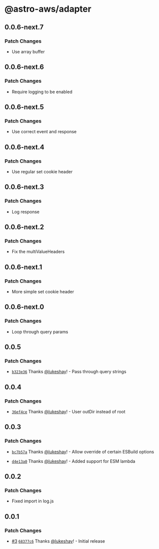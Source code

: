 # @astro-aws/adapter

## 0.0.6-next.7

### Patch Changes

- Use array buffer

## 0.0.6-next.6

### Patch Changes

- Require logging to be enabled

## 0.0.6-next.5

### Patch Changes

- Use correct event and response

## 0.0.6-next.4

### Patch Changes

- Use regular set cookie header

## 0.0.6-next.3

### Patch Changes

- Log response

## 0.0.6-next.2

### Patch Changes

- Fix the multiValueHeaders

## 0.0.6-next.1

### Patch Changes

- More simple set cookie header

## 0.0.6-next.0

### Patch Changes

- Loop through query params

## 0.0.5

### Patch Changes

- [`b323e36`](https://github.com/lukeshay/astro-aws/commit/b323e366601f101a45f84e1a3a41179b4e393655) Thanks [@lukeshay](https://github.com/lukeshay)! - Pass through query strings

## 0.0.4

### Patch Changes

- [`36ef4ce`](https://github.com/lukeshay/astro-aws/commit/36ef4ce54a834509c53f2ba5f768c66e974d21a4) Thanks [@lukeshay](https://github.com/lukeshay)! - User outDir instead of root

## 0.0.3

### Patch Changes

- [`bc7b57a`](https://github.com/lukeshay/astro-aws/commit/bc7b57a3539e638ecb43ebbfdeee877092db6b81) Thanks [@lukeshay](https://github.com/lukeshay)! - Allow override of certain ESBuild options

- [`d4e13a0`](https://github.com/lukeshay/astro-aws/commit/d4e13a060f30702d50e3cd2d3d076549b6aa4da9) Thanks [@lukeshay](https://github.com/lukeshay)! - Added support for ESM lambda

## 0.0.2

### Patch Changes

- Fixed import in log.js

## 0.0.1

### Patch Changes

- [#3](https://github.com/lukeshay/astro-aws/pull/3) [`68377c6`](https://github.com/lukeshay/astro-aws/commit/68377c6e2d5b3cf6fe53f706421d95161aba91f7) Thanks [@lukeshay](https://github.com/lukeshay)! - Initial release
